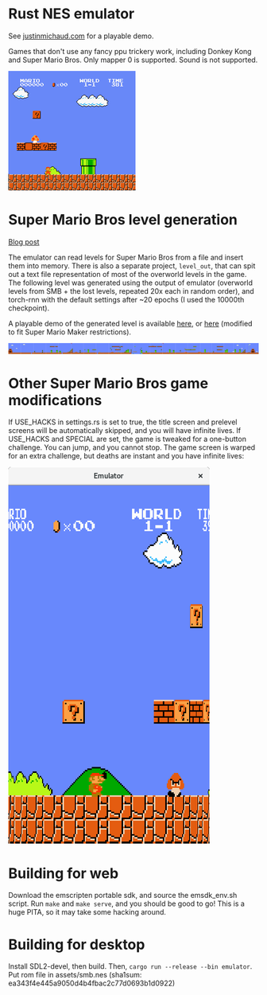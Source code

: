 # Rust NES emulator

See [justinmichaud.com](http://justinmichaud.com/smb_challenge/index.html) for a playable demo.

Games that don't use any fancy ppu trickery work, including Donkey Kong and Super Mario Bros. Only mapper 0 is supported. Sound is not supported.

![Super Mario Bros](/smb.gif?raw=true "Super Mario Bros")

# Super Mario Bros level generation

[Blog post](https://medium.com/@justin_michaud/super-mario-bros-level-generation-using-torch-rnn-726ddea7e9b7)

The emulator can read levels for Super Mario Bros from a file and insert them into memory. There is also a separate project, `level_out`, that can spit out a text file representation of most of the overworld levels in the game. The following level was generated using the output of emulator (overworld levels from SMB + the lost levels, repeated 20x each in random order), and torch-rnn with the default settings after ~20 epochs (I used the 10000th checkpoint).

A playable demo of the generated level is available [here](http://justinmichaud.com/ml_level/index.html), or [here](https://supermariomakerbookmark.nintendo.net/courses/AC01-0000-034E-BC93) (modified to fit Super Mario Maker restrictions).

![](/0.png?raw=true)

# Other Super Mario Bros game modifications

If USE_HACKS in settings.rs is set to true, the title screen and prelevel screens will be automatically skipped, and you will have infinite lives.
If USE_HACKS and SPECIAL are set, the game is tweaked for a one-button challenge. You can jump, and you cannot stop. The game screen is warped for an extra challenge, but deaths are instant and you have infinite lives:

![Super Mario Bros - SPECIAL and USE_HACKS](/smb-special-usehacks.png?raw=true "Super Mario Bros SPECIAL and USE HACKS")

# Building for web
Download the emscripten portable sdk, and source the emsdk_env.sh script. Run `make` and `make serve`, and you should be good to go! This is a huge PITA, so it may take some hacking around.

# Building for desktop
Install SDL2-devel, then build. Then, `cargo run --release --bin emulator`. Put rom file in assets/smb.nes (sha1sum: ea343f4e445a9050d4b4fbac2c77d0693b1d0922)